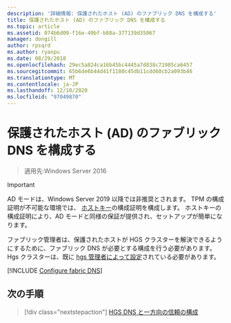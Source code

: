 ```yaml
---
description: '詳細情報: 保護されたホスト (AD) のファブリック DNS を構成する'
title: 保護されたホスト (AD) のファブリック DNS を構成する
ms.topic: article
ms.assetid: 074b6d09-f16e-49bf-b88a-377139d35067
manager: dongill
author: rpsqrd
ms.author: ryanpu
ms.date: 08/29/2018
ms.openlocfilehash: 29ec5a824ca16b45bc4445a7d838c71985ca6457
ms.sourcegitcommit: 65b6de6b44d41f1180c45db11cdd60cb2a093b46
ms.translationtype: MT
ms.contentlocale: ja-JP
ms.lasthandoff: 12/10/2020
ms.locfileid: "97049870"
---
```

# <a name="configure-the-fabric-dns-for-guarded-hosts-ad"></a>保護されたホスト (AD) のファブリック DNS を構成する

>適用先:Windows Server 2016


>[!IMPORTANT]
>AD モードは、Windows Server 2019 以降では非推奨とされます。 TPM の構成証明が不可能な環境では、 [ホストキー](guarded-fabric-initialize-hgs-key-mode.md)の構成証明を構成します。 ホストキーの構成証明により、AD モードと同様の保証が提供され、セットアップが簡単になります。

ファブリック管理者は、保護されたホストが HGS クラスターを解決できるようにするために、ファブリック DNS が必要とする構成を行う必要があります。
Hgs クラスターは、既に [hgs 管理者によって設定](/WindowsServerDocs/virtualization/guarded-fabric-shielded-vm/guarded-fabric-setting-up-the-host-guardian-service-hgs.md)されている必要があります。



[!INCLUDE [Configure fabric DNS](../../../includes/guarded-fabric-configure-fabric-dns.md)]


## <a name="next-step"></a>次の手順

> [!div class="nextstepaction"]
> [HGS DNS と一方向の信頼の構成](guarded-fabric-configure-dns-forwarding-and-trust.md)
